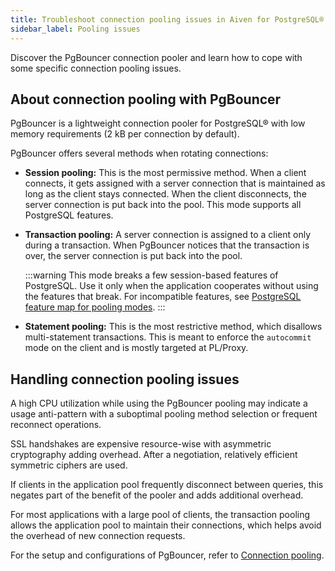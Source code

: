 ```yaml
---
title: Troubleshoot connection pooling issues in Aiven for PostgreSQL®
sidebar_label: Pooling issues
---
```


Discover the PgBouncer connection pooler and learn how to cope with some specific connection pooling issues.

## About connection pooling with PgBouncer

PgBouncer is a lightweight connection pooler for PostgreSQL® with low
memory requirements (2 kB per connection by default).

PgBouncer offers several methods when rotating connections:

-   **Session pooling:** This is the most permissive method. When a
    client connects, it gets assigned with a server connection that is
    maintained as long as the client stays connected. When the client
    disconnects, the server connection is put back into the pool. This
    mode supports all PostgreSQL features.

-   **Transaction pooling:** A server connection is assigned to a client
    only during a transaction. When PgBouncer notices that the
    transaction is over, the server connection is put back into the
    pool.

    :::warning
    This mode breaks a few session-based features of PostgreSQL. Use it
    only when the application cooperates without using the features that
    break. For incompatible features, see [PostgreSQL feature map for
    pooling modes](https://www.pgbouncer.org/features).
    :::

-   **Statement pooling:** This is the most restrictive method, which
    disallows multi-statement transactions. This is meant to enforce the
    `autocommit` mode on the client and is mostly targeted at PL/Proxy.

## Handling connection pooling issues

A high CPU utilization while using the PgBouncer pooling may indicate a
usage anti-pattern with a suboptimal pooling method selection or
frequent reconnect operations.

SSL handshakes are expensive resource-wise with asymmetric cryptography
adding overhead. After a negotiation, relatively efficient symmetric
ciphers are used.

If clients in the application pool frequently disconnect between
queries, this negates part of the benefit of the pooler and adds
additional overhead.

For most applications with a large pool of clients, the transaction
pooling allows the application pool to maintain their connections, which helps
avoid the overhead of new connection requests.

For the setup and configurations of PgBouncer, refer to
[Connection pooling](/docs/products/postgresql/concepts/pg-connection-pooling).
